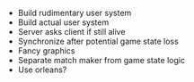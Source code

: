 
* Build rudimentary user system
* Build actual user system
* Server asks client if still alive
* Synchronize after potential game state loss
* Fancy graphics
* Separate match maker from game state logic
* Use orleans?

